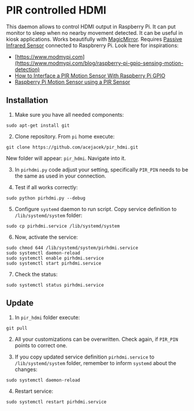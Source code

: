 # PIR controlled HDMI

This daemon allows to control HDMI output in Raspberry Pi. It can put monitor to sleep when no nearby movement detected. It can be useful in kiosk applications. Works beautifully with [MagicMirror](https://magicmirror.builders). Requires [Passive Infrared Sensor](https://en.wikipedia.org/wiki/Passive_infrared_sensor) connected to Raspbrerry Pi. Look here for inspirations:

- [https://www.modmypi.com](https://www.modmypi.com/blog/raspberry-pi-gpio-sensing-motion-detection)
- [How to Interface a PIR Motion Sensor With Raspberry Pi GPIO](https://maker.pro/education/bluetooth-basics-how-to-control-an-led-using-a-smartphone-and-arduino-1)
- [Raspberry Pi Motion Sensor using a PIR Sensor](https://pimylifeup.com/raspberry-pi-motion-sensor/)

## Installation

1. Make sure you have all needed components:
```
sudo apt-get install git
```

2. Clone repository. From `pi` home execute:
```
git clone https://github.com/acejacek/pir_hdmi.git
```
New folder will appear: `pir_hdmi`. Navigate into it.

3. In `pirhdmi.py` code adjust your setting, specifically `PIR_PIN` needs to be the same as used in your connection.

4. Test if all works correctly:
```
sudo python pirhdmi.py --debug
```

5. Configure `systemd` daemon to run script. Copy service definition to `/lib/systemd/system` folder:
```
sudo cp pirhdmi.service /lib/systemd/system
```

6. Now, activate the service:
```
sudo chmod 644 /lib/systemd/system/pirhdmi.service
sudo systemctl daemon-reload
sudo systemctl enable pirhdmi.service
sudo systemctl start pirhdmi.service
```

7. Check the status:
```
sudo systemctl status pirhdmi.service
```

## Update
1. In `pir_hdmi` folder execute:
```
git pull
```

2. All your customizations can be overwritten. Check again, if `PIR_PIN` points to correct one.

3. If you copy updated service definition `pirhdmi.service` to `/lib/systemd/system` folder, remember to inform `systemd` about the changes:
```
sudo systemctl daemon-reload
```
4. Restart service:
```
sudo systemctl restart pirhdmi.service
```

